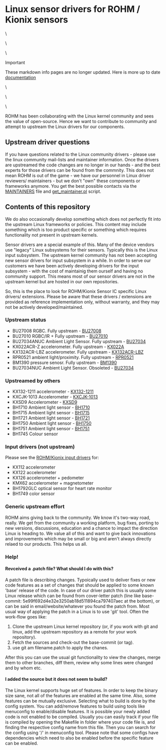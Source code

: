# Linux sensor drivers for ROHM / Kionix sensors

\

\

\

> [!IMPORTANT]
> These markdown info pages are no longer updated. Here is more up to date [documentation](https://rohmsemiconductor.github.io/Linux-Kernel-Sensor-Drivers/)

\

\

\

ROHM has been collaborating with the Linux kernel community and sees
the value of open-source. Hence we want to contribute to community
and attempt to upstream the Linux drivers for our components.

## Upstream driver questions
If you have questions related to the Linux community drivers - please
use the linux community mail-lists and maintainer information. Once the
drivers are upstreamed the code changes are no longer in our hands - and the
best experts for those drivers can be found from the commnity. This does not
mean ROHM is out of the game - we have our personnel in Linux driver reviewers/
maintainers - but we don't "own" these components or frameworks anymore. You
get the best possible contacts via the [MAINTAINERS](https://git.kernel.org/pub/scm/linux/kernel/git/torvalds/linux.git/tree/MAINTAINERS) file and [get_maintainer.pl](https://git.kernel.org/pub/scm/linux/kernel/git/torvalds/linux.git/tree/scripts/get_maintainer.pl) script.

## Contents of this repository
We do also occasionally develop something which does not perfectly fit into
the upstream Linux frameworks or policies. This content may include something
which is too product specific or something which requires functionality not
present in upstream kernels.

Sensor drivers are a special example of this. Many of the device vendors use
"legacy" Linux subsystems for their sensors. Typically this is the Linux input
subsystem. The upstream kernel community has not been accepting new sensor
drivers for input subsystem in a while. In order to serve our customers we have
been actively developing drivers for the input subsystem - with the cost of
maintainig them ourself and having no community support. This means most of our
sensor drivers are not in the upstream kernel but are hosted in our own
repositories.

So, this is the place to look for ROHM/Kionix Sensor IC specific Linux drivers/
extensions. Please be aware that these drivers / extensions are provided as
reference implementation only, without warranty, and they may not be actively
developed/maintained.

### Upstream status
* BU27008 RGBC. Fully upstream - [BU27008](https://github.com/RohmSemiconductor/Linux-Kernel-Sensor-Drivers/tree/master/Sensors/BU27008)
* BU27010 RGBC/IR + Fully upstream - [BU27010](https://github.com/RohmSemiconductor/Linux-Kernel-Sensor-Drivers/tree/master/Sensors/BU27010)
* BU27034ANUC Ambient Light Sensor. Fully upstream - [BU27034](https://github.com/RohmSemiconductor/Linux-Kernel-Sensor-Drivers/tree/master/Sensors/BU27034)
* KX022ACR-Z accelerometer. Fully upstream - [KX022A](https://github.com/RohmSemiconductor/Linux-Kernel-sensor-Drivers/tree/master/Sensors/KX022A)
* KX132ACR-LBZ accelerometer. Fully upstream - [KX132ACR-LBZ](https://github.com/RohmSemiconductor/Linux-Kernel-sensor-Drivers/tree/master/Sensors/KX132ACR-LBZ)
* RPR0521 ambient light/proximity. Fully upstream - [RPR0521](https://github.com/RohmSemiconductor/Linux-Kernel-sensor-Drivers/tree/master/Sensors/RPR0521)
* BM1390 pressure senosr. Fully upstream - [BM1390](https://github.com/RohmSemiconductor/Linux-Kernel-sensor-Drivers/tree/master/Sensors/BM1390)
* BU27034NUC Ambient Light Sensor. Obsoleted - [BU27034](https://github.com/RohmSemiconductor/Linux-Kernel-Sensor-Drivers/tree/master/Sensors/BU27034)

### Upstreamed by others
* KX132-1211 accelerometer - [KX132-1211](https://github.com/RohmSemiconductor/Linux-Kernel-sensor-Drivers/tree/master/Sensors/KX132-1211)
* KXCJK-1013 Accelerometer - [KXCJK-1013](https://github.com/RohmSemiconductor/Linux-Kernel-sensor-Drivers/tree/master/Sensors/KXCJK-1013)
* KXSD9 Accelerometer - [KXSD9](https://github.com/RohmSemiconductor/Linux-Kernel-sensor-Drivers/tree/master/Sensors/KXSD9)
* BH1710 Ambient light sensor - [BH1710](https://github.com/RohmSemiconductor/Linux-Kernel-sensor-Drivers/tree/master/Sensors/BH17XX)
* BH1715 Ambient light sensor - [BH1715](https://github.com/RohmSemiconductor/Linux-Kernel-sensor-Drivers/tree/master/Sensors/BH17XX)
* BH1721 Ambient light sensor - [BH1721](https://github.com/RohmSemiconductor/Linux-Kernel-sensor-Drivers/tree/master/Sensors/BH17XX)
* BH1750 Ambient light sensor - [BH1750](https://github.com/RohmSemiconductor/Linux-Kernel-sensor-Drivers/tree/master/Sensors/BH17XX)
* BH1751 Ambient light sensor - [BH1751](https://github.com/RohmSemiconductor/Linux-Kernel-sensor-Drivers/tree/master/Sensors/BH17XX)
* BH1745 Colour sensor

### Input drivers (not upstream)
Please see the [ROHM/Kionix input drivers](https://github.com/RohmSemiconductor/Linux-Kernel-Input-Drivers) for:
* KX112 accelerometer
* KX122 accelerometer
* KX126 accelerometer + pedometer
* KMX62 accelerometer + magnetometer
* BH1792GLC optical sensor for heart rate monitor
* BH1749 color sensor

### Generic upstream effort
ROHM aims giving back to the community. We know it's two-way road, really. We get
from the community a working platform, bug fixes, porting to new versions,
discussions, education and a chance to impact the direction Linux is heading
to. We value all of this and want to give back innovations and improvements
which may be small or big and aren't always directly relaed to our products.
This helps us all.

### Help!
#### Revceived a .patch file? What should I do with this?

A patch file is describing changes. Typoically used to deliver fixes or new code features as a set of changes that should be applied to some known 'base' release of the code. In case of our driver patch this is usually some Linux release which can be found from cover-letter patch (line like base-commit: 5e99f692d4e32e3250ab18d511894ca797407aec at the bottom), or can be said in email/website/whatever you found the patch from. Most usual way of applying the patch in a Linux is to use 'git' tool. Often the work-flow goes like:
1. Clone the upstream Linux kernel repository (or, if you work with git and linux, add the upstream repository as a remote for your work repository).
2. Fetch the sources and check-out the base-commit (or tag).
3. use git am filename.patch to apply the chanes.

After this you can use the usual git functionality to view the changes, merge them to other branches, diff them, review why some lines were changed and by whom etc.

#### I added the source but it does not seem to build?

The Linux kernel supports huge set of features. In order to keep the binary size sane, not all of the features are enabled at the same time. Also, some features can be mutually exclusive. Selecting what to build is done by the config system. You can add/remove features to build using tools like menuconfig to enable/disable features. It is possible your newly added code is not enabled to be compiled. Usually you can easily track if your file is compiled by opening the Makefile in folder where your code file is, and finding the respective config name from this file. Then you can search for the config using '/' in menuconfig tool. Please note that some configs have dependencies which need to also be enabled before the specific feature can be enabled.
